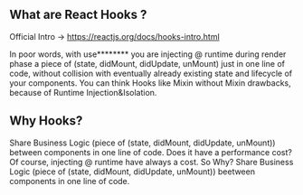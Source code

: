 ## What are React Hooks ?
Official Intro -> https://reactjs.org/docs/hooks-intro.html

In poor words, with use******** you are injecting @ runtime during render phase a piece of (state, didMount, didUpdate, unMount) just in one line of code, without collision with eventually already existing state and lifecycle of your components.
You can think Hooks like Mixin without Mixin drawbacks, because of Runtime Injection&Isolation.

## Why Hooks?
Share Business Logic (piece of (state, didMount, didUpdate, unMount)) between components in one line of code.
Does it have a performance cost? Of course, injecting @ runtime have always a cost. So Why?
Share Business Logic (piece of (state, didMount, didUpdate, unMount)) beetween components in one line of code.
